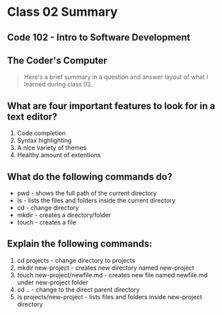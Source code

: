 # Class 02 Summary
## Code 102 - Intro to Software Development
## The Coder's Computer
> Here's a brief summary in a question and answer layout of what I learned during class 02.

## What are four important features to look for in a text editor?
1. Code completion
2. Syntax highlighting
3. A nice variety of themes
4. Healthy amount of extentions
  
## What do the following commands do?
* pwd - shows the full path of the current directory
* ls - lists the files and folders inside the current directory
* cd - change directory
* mkdir - creates a directory/folder
* touch - creates a file

## Explain the following commands:
1. cd projects - change directory to projects
2. mkdir new-project - creates new directory named new-project
3. touch new-project/newfile.md - creates new file named newfile.md under new-project folder
4. cd .. - change to the direct parent directory
5. ls projects/new-project - lists files and folders inside new-project directory
